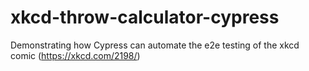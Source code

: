 # xkcd-throw-calculator-cypress
Demonstrating how Cypress can automate the e2e testing of the xkcd comic (https://xkcd.com/2198/)
